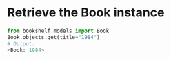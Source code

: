 # Retrieve the Book instance

```python
from bookshelf.models import Book
Book.objects.get(title="1984")
# Output:
<Book: 1984>
